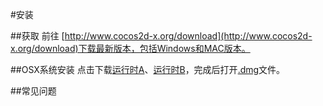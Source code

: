 #安装

##获取
前往
[http://www.cocos2d-x.org/download](http://www.cocos2d-x.org/download)下载最新版本，包括Windows和MAC版本。

##OSX系统安装
点击下载[运行时A]()、[运行时B]()，完成后打开[.dmg]()文件。



##常见问题


